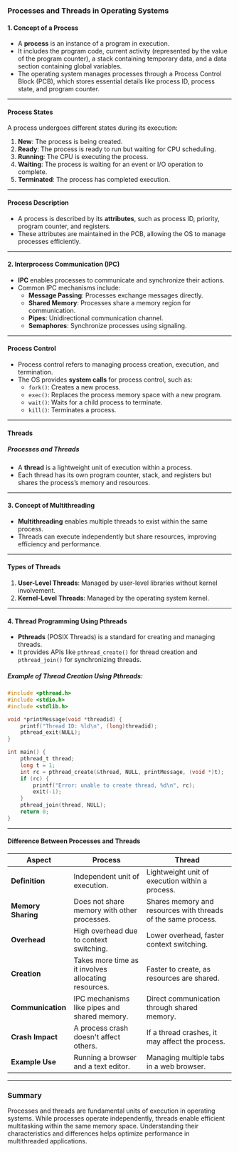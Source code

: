 ### **Processes and Threads in Operating Systems**

#### **1. Concept of a Process**

- A **process** is an instance of a program in execution.  
- It includes the program code, current activity (represented by the value of the program counter), a stack containing temporary data, and a data section containing global variables.  
- The operating system manages processes through a Process Control Block (PCB), which stores essential details like process ID, process state, and program counter.  

---

#### **Process States**

A process undergoes different states during its execution:

1. **New**: The process is being created.
2. **Ready**: The process is ready to run but waiting for CPU scheduling.
3. **Running**: The CPU is executing the process.
4. **Waiting**: The process is waiting for an event or I/O operation to complete.
5. **Terminated**: The process has completed execution.

---

#### **Process Description**

- A process is described by its **attributes**, such as process ID, priority, program counter, and registers.
- These attributes are maintained in the PCB, allowing the OS to manage processes efficiently.

---

#### **2. Interprocess Communication (IPC)**

- **IPC** enables processes to communicate and synchronize their actions.  
- Common IPC mechanisms include:
  - **Message Passing**: Processes exchange messages directly.
  - **Shared Memory**: Processes share a memory region for communication.
  - **Pipes**: Unidirectional communication channel.
  - **Semaphores**: Synchronize processes using signaling.

---

#### **Process Control**

- Process control refers to managing process creation, execution, and termination.  
- The OS provides **system calls** for process control, such as:
  - `fork()`: Creates a new process.
  - `exec()`: Replaces the process memory space with a new program.
  - `wait()`: Waits for a child process to terminate.
  - `kill()`: Terminates a process.

---

#### **Threads**

##### **Processes and Threads**

- A **thread** is a lightweight unit of execution within a process.  
- Each thread has its own program counter, stack, and registers but shares the process’s memory and resources.

---

#### **3. Concept of Multithreading**

- **Multithreading** enables multiple threads to exist within the same process.  
- Threads can execute independently but share resources, improving efficiency and performance.  

---

#### **Types of Threads**

1. **User-Level Threads**: Managed by user-level libraries without kernel involvement.
2. **Kernel-Level Threads**: Managed by the operating system kernel.

---

#### **4. Thread Programming Using Pthreads**

- **Pthreads** (POSIX Threads) is a standard for creating and managing threads.  
- It provides APIs like `pthread_create()` for thread creation and `pthread_join()` for synchronizing threads.

##### Example of Thread Creation Using Pthreads:
```c
#include <pthread.h>
#include <stdio.h>
#include <stdlib.h>

void *printMessage(void *threadid) {
    printf("Thread ID: %ld\n", (long)threadid);
    pthread_exit(NULL);
}

int main() {
    pthread_t thread;
    long t = 1;
    int rc = pthread_create(&thread, NULL, printMessage, (void *)t);
    if (rc) {
        printf("Error: unable to create thread, %d\n", rc);
        exit(-1);
    }
    pthread_join(thread, NULL);
    return 0;
}
```

---

#### **Difference Between Processes and Threads**

| **Aspect**               | **Process**                                   | **Thread**                                      |
|--------------------------|----------------------------------------------|------------------------------------------------|
| **Definition**           | Independent unit of execution.              | Lightweight unit of execution within a process.|
| **Memory Sharing**       | Does not share memory with other processes.  | Shares memory and resources with threads of the same process. |
| **Overhead**             | High overhead due to context switching.      | Lower overhead, faster context switching.      |
| **Creation**             | Takes more time as it involves allocating resources. | Faster to create, as resources are shared.    |
| **Communication**        | IPC mechanisms like pipes and shared memory. | Direct communication through shared memory.    |
| **Crash Impact**         | A process crash doesn't affect others.       | If a thread crashes, it may affect the process.|
| **Example Use**          | Running a browser and a text editor.         | Managing multiple tabs in a web browser.       |

---

### **Summary**

Processes and threads are fundamental units of execution in operating systems. While processes operate independently, threads enable efficient multitasking within the same memory space. Understanding their characteristics and differences helps optimize performance in multithreaded applications.